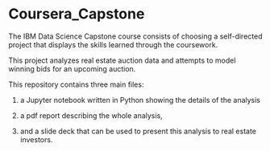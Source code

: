 # Coursera_Capstone

The IBM Data Science Capstone course consists of choosing a self-directed project that displays the skills learned through the coursework.

This project analyzes real estate auction data and attempts to model winning bids for an upcoming auction.

This repository contains three main files: 
  
  1. a Jupyter notebook written in Python showing the details of the analysis
  
  2. a pdf report describing the whole analysis,
  
  3. and a slide deck that can be used to present this analysis to real estate investors.
